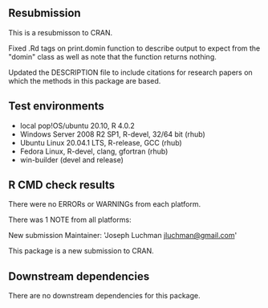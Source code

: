 ## Resubmission
This is a resubmisson to CRAN.

Fixed .Rd tags on print.domin function to describe output to expect from 
the "domin" class as well as note that the function returns nothing.

Updated the DESCRIPTION file to include citations for research papers on 
which the methods in this package are based.

## Test environments
* local pop!OS/ubuntu 20.10, R 4.0.2
* Windows Server 2008 R2 SP1, R-devel, 32/64 bit (rhub)
* Ubuntu Linux 20.04.1 LTS, R-release, GCC (rhub)
* Fedora Linux, R-devel, clang, gfortran (rhub)
* win-builder (devel and release)

## R CMD check results
There were no ERRORs or WARNINGs from each platform. 

There was 1 NOTE from all platforms:

  New submission
  Maintainer: 'Joseph Luchman <jluchman@gmail.com>'

This package is a new submission to CRAN.

## Downstream dependencies
There are no downstream dependencies for this package.
